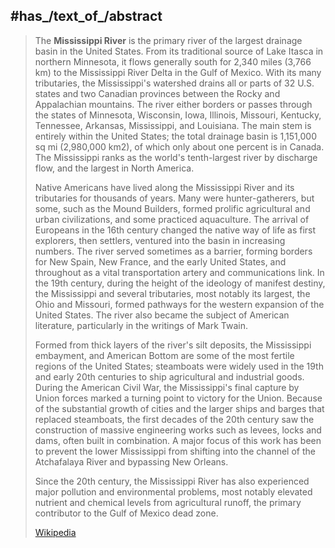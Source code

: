 ﻿---
has_id_wikidata: Q1497
tributary:
- "[[_Standards/WikiData/WD~Des Moines River,492787]]"
- "[[_Standards/WikiData/WD~Apple River,621347]]"
- "[[_Standards/WikiData/WD~Kaskaskia River,776873]]"
- "[[_Standards/WikiData/WD~Big Muddy River,859080]]"
- "[[_Standards/WikiData/WD~Wisconsin River,978496]]"
- "[[_Standards/WikiData/WD~Big Black River,1042217]]"
- "[[_Standards/WikiData/WD~St. Francis River,1108022]]"
- "[[_Standards/WikiData/WD~Minnesota River,1136502]]"
- '[[_Standards/WikiData/WD~Yazoo,1201857]]'
- "[[_Standards/WikiData/WD~Saint Croix River,1507416]]"
- "[[_Standards/WikiData/WD~Maquoketa River,1523402]]"
- "[[_Standards/WikiData/WD~Wolf River,1538093]]"
- "[[_Standards/WikiData/WD~Rice Creek,1569069]]"
- "[[_Standards/WikiData/WD~Iowa River,1672169]]"
- "[[_Standards/WikiData/WD~Turkey River,1681774]]"
- "[[_Standards/WikiData/WD~White River,1813795]]"
- "[[_Standards/WikiData/WD~Rock River,1852004]]"
- "[[_Standards/WikiData/WD~Loosahatchie River,1869733]]"
- "[[_Standards/WikiData/WD~Meramec River,1921090]]"
- "[[_Standards/WikiData/WD~Wapsipinicon River,2548910]]"
- "[[_Standards/WikiData/WD~Chippewa River,2963877]]"
- "[[_Standards/WikiData/WD~River des Peres,3024048]]"
- "[[_Standards/WikiData/WD~Bayou Pierre,4075779]]"
- "[[_Standards/WikiData/WD~Black River,4921629]]"
- "[[_Standards/WikiData/WD~Catfish Creek,5051977]]"
- "[[_Standards/WikiData/WD~Crow River,5189117]]"
- "[[_Standards/WikiData/WD~Duck Creek,5311431]]"
- "[[_Standards/WikiData/WD~Hatchie River,5681137]]"
- "[[_Standards/WikiData/WD~Henderson Creek,5713282]]"
- "[[_Standards/WikiData/WD~Little Maquoketa River,6650832]]"
- "[[_Standards/WikiData/WD~Marys River,6781683]]"
- "[[_Standards/WikiData/WD~Obion River,7074971]]"
- "[[_Standards/WikiData/WD~Prairie River,7237958]]"
- "[[_Standards/WikiData/WD~Rum River,7379105]]"
- "[[_Standards/WikiData/WD~Rush River,7380730]]"
- "[[_Standards/WikiData/WD~Salt River,7405926]]"
- "[[_Standards/WikiData/WD~Schoolcraft River,7432654]]"
- "[[_Standards/WikiData/WD~Skunk River,7537031]]"
- "[[_Standards/WikiData/WD~Swan River,7653502]]"
- "[[_Standards/WikiData/WD~Swan River,7653503]]"
- "[[_Standards/WikiData/WD~Trempealeau River,7838194]]"
- "[[_Standards/WikiData/WD~Turtle River,7856445]]"
- "[[_Standards/WikiData/WD~Upper Iowa River,7898704]]"
- "[[_Standards/WikiData/WD~Vermillion River,7921629]]"
- "[[_Standards/WikiData/WD~Wind River,8023941]]"
- "[[_Standards/WikiData/WD~Yellow River,8051804]]"
- "[[_Standards/WikiData/WD~Village Creek,14689320]]"
- "[[_Standards/WikiData/WD~Brazeau Creek,15204247]]"
- "[[_Standards/WikiData/WD~Cinque Hommes Creek,15210664]]"
- "[[_Standards/WikiData/WD~Nokasippi River,15262440]]"
- "[[_Standards/WikiData/WD~Apple Creek,16868960]]"
- "[[_Standards/WikiData/WD~Coles Creek,16890518]]"
- "[[_Standards/WikiData/WD~River aux Vases,16899333]]"
- "[[_Standards/WikiData/WD~Minnehaha Creek,16964710]]"
- "[[_Standards/WikiData/WD~Fox River,27984489]]"
- "[[_Standards/WikiData/WD~Bassett Creek,34652890]]"
- '[[_Standards/WikiData/WD~Sucker,35438860]]'
- "[[_Standards/WikiData/WD~Ohio River,4915]]"
- "[[_Standards/WikiData/WD~Missouri River,5419]]"
- "[[_Standards/WikiData/WD~Arkansas River,8319]]"
- "[[_Standards/WikiData/WD~Illinois River,8321]]"
instance_of: "[[_Standards/WikiData/WD~main stream,573344]]"
described_by_source:
- "[[_Standards/WikiData/WD~Brockhaus and Efron Encyclopedic Dictionary,602358]]"
- "[[_Standards/WikiData/WD~Encyclopædia Britannica 11th edition,867541]]"
- "[[_Standards/WikiData/WD~New International Encyclopedia,1029706]]"
- "[[_Standards/WikiData/WD~The Nuttall Encyclopædia,3181656]]"
- "[[_Standards/WikiData/WD~Sytin Military Encyclopedia,4114391]]"
- "[[_Standards/WikiData/WD~Jewish Encyclopedia of Brockhaus and Efron,4173137]]"
- "[[_Standards/WikiData/WD~The New Student's Reference Work,16082057]]"
- "[[_Standards/WikiData/WD~Collier's New Encyclopedia, 1921,19047539]]"
- "[[_Standards/WikiData/WD~The American Cyclopædia,19077875]]"
- "[[_Standards/WikiData/WD~The Encyclopedia Americana,19085957]]"
- "[[_Standards/WikiData/WD~Small Brockhaus and Efron Encyclopedic Dictionary,19180675]]"
- "[[_Standards/WikiData/WD~Great Soviet Encyclopedia (1926–1947),20078554]]"
origin_of_the_watercourse:
- "[[_Standards/WikiData/WD~Lake Itasca,877319]]"
lake_on_watercourse:
- "[[_Standards/WikiData/WD~Lake Itasca,877319]]"
- "[[_Standards/WikiData/WD~Lake Pepin,1545321]]"
- "[[_Standards/WikiData/WD~Lake Bemidji,1800862]]"
- "[[_Standards/WikiData/WD~Cass Lake,5049166]]"
- "[[_Standards/WikiData/WD~Lake Onalaska,6477195]]"
- "[[_Standards/WikiData/WD~Lake Winneshiek,6478518]]"
- "[[_Standards/WikiData/WD~Lake Winnibigoshish,6478519]]"
different_from:
- '[[_Standards/WikiData/WD~Mississippi,1177955]]'
located_in_time_zone:
- "[[_Standards/WikiData/WD~Central Time Zone,2086913]]"
drainage_basin: "[[_Standards/WikiData/WD~Mississippi River drainage basin,2887546]]"
coordinate_location:
- "Point(-95.2075 47.2397)"
- "Point(-89.2508 29.1536)"
mouth_of_the_watercourse: "[[_Standards/WikiData/WD~Gulf of Mexico,12630]]"
basin_country:
- '[[_Standards/WikiData/WD~Canada,16]]'
- "[[_Standards/WikiData/WD~United States,30]]"
located_in_the_administrative_territorial_entity: "[[_Standards/WikiData/WD~United States,30]]"
country: "[[_Standards/WikiData/WD~United States,30]]"
continent: "[[_Standards/WikiData/WD~North America,49]]"
watershed_area: 2981000
length: 3766
discharge: 12743
OmegaWiki_Defined_Meaning: 755844
native_label: "Mississippi River"
image: "http://commons.wikimedia.org/wiki/Special:FilePath/Efmo%20View%20from%20Fire%20Point.jpg"
page_banner: "http://commons.wikimedia.org/wiki/Special:FilePath/Mississippi%20River%20banner%20at%20Lansing%2C%20Iowa.jpg"
location_map:
- "http://commons.wikimedia.org/wiki/Special:FilePath/Mississippiriver-new-01.png"
- "http://commons.wikimedia.org/wiki/Special:FilePath/Mississippirivermapnew.jpg"
Libris_URI: 0xbdc7xj3slgnzp
U_S_National_Archives_Identifier: 10047073
Commons_gallery: "Mississippi River"
Commons_category: "Mississippi River"
DPLA_subject_term: "Mississippi River"
aliases:
- "Mississippi River"
---

## #has_/text_of_/abstract 

> The **Mississippi River** is the primary river of the largest drainage basin in the United States. From its traditional source of Lake Itasca in northern Minnesota, it flows generally south for 2,340 miles (3,766 km) to the Mississippi River Delta in the Gulf of Mexico. With its many tributaries, the Mississippi's watershed drains all or parts of 32 U.S. states and two Canadian provinces between the Rocky and Appalachian mountains. The river either borders or passes through the states of Minnesota, Wisconsin, Iowa, Illinois, Missouri, Kentucky, Tennessee, Arkansas, Mississippi, and Louisiana. The main stem is entirely within the United States; the total drainage basin is 1,151,000 sq mi (2,980,000 km2), of which only about one percent is in Canada. The Mississippi ranks as the world's tenth-largest river by discharge flow, and the largest in North America.
>
> Native Americans have lived along the Mississippi River and its tributaries for thousands of years. Many were hunter-gatherers, but some, such as the Mound Builders, formed prolific agricultural and urban civilizations, and some practiced aquaculture. The arrival of Europeans in the 16th century changed the native way of life as first explorers, then settlers, ventured into the basin in increasing numbers. The river served sometimes as a barrier, forming borders for New Spain, New France, and the early United States, and throughout as a vital transportation artery and communications link. In the 19th century, during the height of the ideology of manifest destiny, the Mississippi and several tributaries, most notably its largest, the Ohio and Missouri, formed pathways for the western expansion of the United States. The river also became the subject of American literature, particularly in the writings of Mark Twain.
>
> Formed from thick layers of the river's silt deposits, the Mississippi embayment, and American Bottom are some of the most fertile regions of the United States; steamboats were widely used in the 19th and early 20th centuries to ship agricultural and industrial goods. During the American Civil War, the Mississippi's final capture by Union forces marked a turning point to victory for the Union. Because of the substantial growth of cities and the larger ships and barges that replaced steamboats, the first decades of the 20th century saw the construction of massive engineering works such as levees, locks and dams, often built in combination. A major focus of this work has been to prevent the lower Mississippi from shifting into the channel of the Atchafalaya River and bypassing New Orleans.
>
> Since the 20th century, the Mississippi River has also experienced major pollution and environmental problems, most notably elevated nutrient and chemical levels from agricultural runoff, the primary contributor to the Gulf of Mexico dead zone.
>
> [Wikipedia](https://en.wikipedia.org/wiki/Mississippi%20River) 


